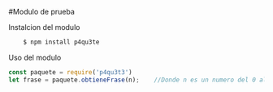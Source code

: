 #Modulo de prueba

Instalcion del modulo
```bash
    $ npm install p4qu3te
```

Uso del modulo
```js
const paquete = require('p4qu3t3')
let frase = paquete.obtieneFrase(n);    //Donde n es un numero del 0 al 4
```